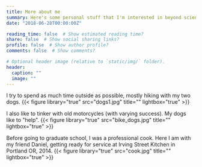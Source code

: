 ```yaml
---
title: More about me
summary: Here's some personal stuff that I'm interested in beyond science.
date: "2018-06-28T00:00:00Z"

reading_time: false  # Show estimated reading time?
share: false  # Show social sharing links?
profile: false  # Show author profile?
comments: false  # Show comments?

# Optional header image (relative to `static/img/` folder).
header:
  caption: ""
  image: ""
---
```


I try to spend as much time outside as possible, mostly hiking with my two dogs.
{{< figure library="true" src="dogs1.jpg" title="" lightbox="true" >}}

I also like to tinker with old motorcycles (with varying success). My dogs like to "help".
{{< figure library="true" src="bike_dogs.jpg" title="" lightbox="true" >}}

Before going to graduate school, I was a professional cook. Here I am with my friend Daniel, getting ready for service at Irving Street Kitchen in Portland OR, 2014.
{{< figure library="true" src="cook.jpg" title="" lightbox="true" >}}
